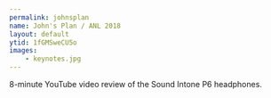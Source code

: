 ```yaml
---
permalink: johnsplan
name: John's Plan / ANL 2018
layout: default
ytid: 1fGMSweCU5o
images:
    - keynotes.jpg
---
```


8-minute YouTube video review of the Sound Intone P6 headphones.